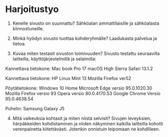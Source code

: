 # Harjoitustyo

1. Kenelle sivusto on suunnattu?
Sähköalan ammattilaisille ja sähköalasta kiinnostuneille.

2. Minkä hyödyn sivusto tuottaa kohderyhmälle?
Laadukasta palvelua ja tietoa.

3. Kuvaa miten testasit sivuston toimivuuden?
Sivusto testattu seuraavilla laitteilla, käyttöjärjestelmillä ja selaimilla:

Kannettava tietokone: Mac book Pro 17
  macOS High Sierra 
  Safari 13.1.2

  Kannettava tietokone: HP 
  Linux Mint 13 
  Mozilla Firefox ver52

  Pöytätietokone:
  Windows 10 Home
  Microsoft Edge versio 95.0.1020.30
  Mozilla Firefox versio 93
  Opera versio 80.0.4170.53
  Google Chrome 
  Versio 95.0.4638.54

Puhelin: Samsung Galaxy J5

4. Mitä vaikeuksia kohtasit ja miten niistä selvisit?
Sivujen leveyksien, härpäkkeiden kohdistaminen ja niiden näkyminen kaikilla laitteilla kohotti verenpainetta kiitettävästi.
Jotenkin onnistuin leipomaan ne kohdilleen. 
 
